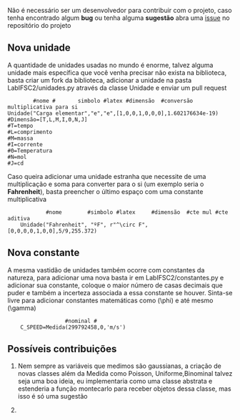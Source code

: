 Não é necessário ser um desenvolvedor para contribuir com o projeto, 
caso tenha encontrado algum **bug** ou tenha alguma **sugestão**
abra uma [issue](https://github.com/viniciusdutra314/LabIFSC2/issues) no repositório do projeto

## Nova unidade
A quantidade de unidades usadas no mundo é enorme, talvez alguma unidade mais específica
que você venha precisar não exista na biblioteca, basta criar um fork da biblioteca,
adicionar a unidade na pasta LabIFSC2/unidades.py através da classe Unidade e enviar
um pull request

```{.py3 title='Exemplo de unidade'}
        #nome #       simbolo #latex #dimensão  #conversão multiplicativa para si
Unidade("Carga elementar","e","e",[1,0,0,1,0,0,0],1.602176634e-19)
#Dimensão=[T,L,M,I,Θ,N,J] 
#T=tempo
#L=comprimento
#M=massa
#I=corrente
#Θ=Temperatura
#N=mol
#J=cd
```
Caso queira adicionar uma unidade estranha que necessite de uma multiplicação e soma
para converter para o si (um exemplo seria o **Fahrenheit**), basta preencher o último
espaço com uma constante multiplicativa
```{.py3 title='Unidade mais complexa'}
            #nome        #simbolo #latex     #dimensão  #cte mul #cte aditiva
    Unidade("Fahrenheit", "ºF", r"^\circ F",[0,0,0,0,1,0,0],5/9,255.372)
```
## Nova constante
A mesma vastidão de unidades também ocorre com constantes da natureza, para 
adicionar uma nova basta ir em LabIFSC2/constantes.py e adicionar sua constante,
coloque o maior número de casas decimais que puder e também a incerteza associada
a essa constante se houver. Sinta-se livre para adicionar constantes matemáticas 
como \(\phi\) e até mesmo \(\gamma\)

```{.py3 title='Exemplo de constante exata'}
                  #nominal #
    C_SPEED=Medida(299792458,0,'m/s')
```


## Possíveis contribuições
1) Nem sempre as variáveis que medimos são gaussianas, a criação de novas classes
além da Medida como Poisson, Uniforme,Binominal talvez seja uma boa ideia, eu 
implementaria como uma classe abstrata e estenderia a função montecarlo para receber
objetos dessa classe, mas isso é só uma sugestão

2) 